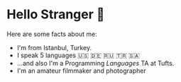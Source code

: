 # Hello Stranger 👋
Here are some facts about me:

* I'm from Istanbul, Turkey.
* I speak 5 languages :us: :de: :ru: 🇹🇷 🇸🇦
* ...and also I'm a Programming _Languages_ TA at Tufts.
* I'm an amateur filmmaker and photographer

<!--
**dogacancolak/dogacancolak** is a ✨ _special_ ✨ repository because its `README.md` (this file) appears on your GitHub profile.

Here are some ideas to get you started:

- 🔭 I’m currently working on ...
- 🌱 I’m currently learning ...
- 👯 I’m looking to collaborate on ...
- 🤔 I’m looking for help with ...
- 💬 Ask me about ...
- 📫 How to reach me: ...
- 😄 Pronouns: ...
- ⚡ Fun fact: ...
-->

